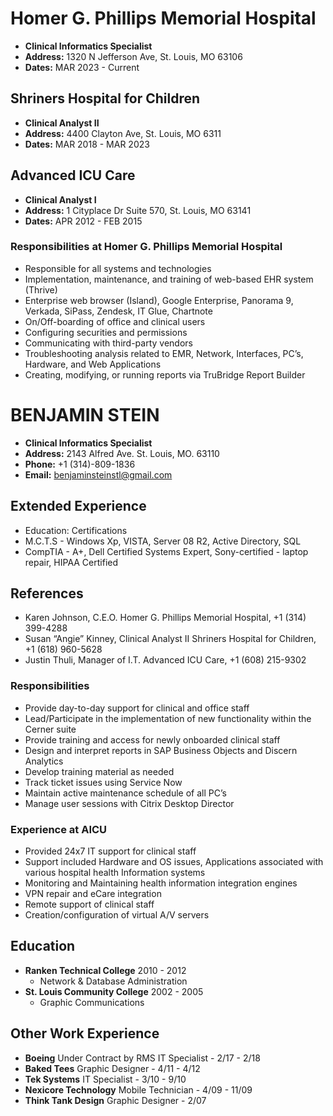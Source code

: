 # Homer G. Phillips Memorial Hospital
- **Clinical Informatics Specialist**
- **Address:** 1320 N Jefferson Ave, St. Louis, MO 63106
- **Dates:** MAR 2023 - Current

## Shriners Hospital for Children
- **Clinical Analyst II**
- **Address:** 4400 Clayton Ave, St. Louis, MO 6311
- **Dates:** MAR 2018 - MAR 2023

## Advanced ICU Care
- **Clinical Analyst I**
- **Address:** 1 Cityplace Dr Suite 570, St. Louis, MO 63141
- **Dates:** APR 2012 - FEB 2015

### Responsibilities at Homer G. Phillips Memorial Hospital
- Responsible for all systems and technologies
- Implementation, maintenance, and training of web-based EHR system (Thrive)
- Enterprise web browser (Island), Google Enterprise, Panorama 9, Verkada, SiPass, Zendesk, IT Glue, Chartnote
- On/Off-boarding of office and clinical users
- Configuring securities and permissions
- Communicating with third-party vendors
- Troubleshooting analysis related to EMR, Network, Interfaces, PC’s, Hardware, and Web Applications
- Creating, modifying, or running reports via TruBridge Report Builder

# BENJAMIN STEIN
- **Clinical Informatics Specialist**
- **Address:** 2143 Alfred Ave. St. Louis, MO. 63110
- **Phone:** +1 (314)-809-1836
- **Email:** benjaminsteinstl@gmail.com

## Extended Experience
- Education: Certifications
- M.C.T.S - Windows Xp, VISTA, Server 08 R2, Active Directory, SQL
- CompTIA - A+, Dell Certified Systems Expert, Sony-certified - laptop repair, HIPAA Certified

## References
- Karen Johnson, C.E.O. Homer G. Phillips Memorial Hospital, +1 (314) 399-4288
- Susan “Angie” Kinney, Clinical Analyst II Shriners Hospital for Children, +1 (618) 960-5628
- Justin Thuli, Manager of I.T. Advanced ICU Care, +1 (608) 215-9302

### Responsibilities
- Provide day-to-day support for clinical and office staff
- Lead/Participate in the implementation of new functionality within the Cerner suite
- Provide training and access for newly onboarded clinical staff
- Design and interpret reports in SAP Business Objects and Discern Analytics
- Develop training material as needed
- Track ticket issues using Service Now
- Maintain active maintenance schedule of all PC’s
- Manage user sessions with Citrix Desktop Director

### Experience at AICU
- Provided 24x7 IT support for clinical staff
- Support included Hardware and OS issues, Applications associated with various hospital health Information systems
- Monitoring and Maintaining health information integration engines
- VPN repair and eCare integration
- Remote support of clinical staff
- Creation/configuration of virtual A/V servers

## Education
- **Ranken Technical College** 2010 - 2012
  - Network & Database Administration
- **St. Louis Community College** 2002 - 2005
  - Graphic Communications

## Other Work Experience
- **Boeing** Under Contract by RMS IT Specialist - 2/17 - 2/18
- **Baked Tees** Graphic Designer - 4/11 - 4/12
- **Tek Systems** IT Specialist - 3/10 - 9/10
- **Nexicore Technology** Mobile Technician - 4/09 - 11/09
- **Think Tank Design** Graphic Designer - 2/07